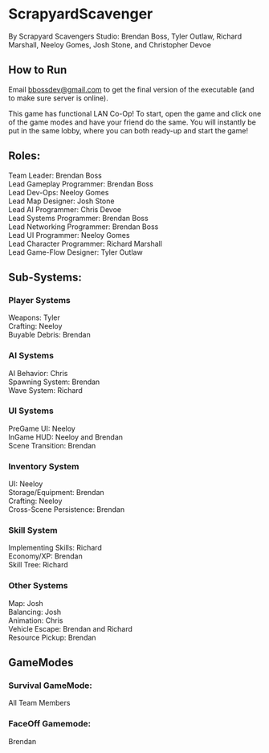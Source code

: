 # ScrapyardScavenger

By Scrapyard Scavengers Studio:
Brendan Boss, Tyler Outlaw, Richard Marshall, Neeloy Gomes, Josh Stone, and Christopher Devoe

## How to Run
Email bbossdev@gmail.com to get the final version of the executable (and to make sure server is online).

This game has functional LAN Co-Op! To start, open the game and click one of the game modes and have your friend do the same. You will instantly be put in the same lobby, where you can both ready-up and start the game!

## Roles:
Team Leader: Brendan Boss  
Lead Gameplay Programmer: Brendan Boss   
Lead Dev-Ops: Neeloy Gomes  
Lead Map Designer: Josh Stone  
Lead AI Programmer: Chris Devoe  
Lead Systems Programmer: Brendan Boss  
Lead Networking Programmer: Brendan Boss  
Lead UI Programmer: Neeloy Gomes  
Lead Character Programmer: Richard Marshall  
Lead Game-Flow Designer: Tyler Outlaw  

## Sub-Systems:
### Player Systems
Weapons: Tyler  
Crafting: Neeloy  
Buyable Debris: Brendan  

### AI Systems
AI Behavior: Chris  
Spawning System: Brendan  
Wave System: Richard  

### UI Systems
PreGame UI: Neeloy  
InGame HUD: Neeloy and Brendan  
Scene Transition: Brendan  

### Inventory System
UI: Neeloy  
Storage/Equipment: Brendan  
Crafting: Neeloy  
Cross-Scene Persistence: Brendan  

### Skill System
Implementing Skills: Richard  
Economy/XP: Brendan  
Skill Tree: Richard  

### Other Systems
Map: Josh  
Balancing: Josh  
Animation: Chris  
Vehicle Escape: Brendan and Richard  
Resource Pickup: Brendan  

## GameModes
### Survival GameMode:
All Team Members

### FaceOff Gamemode:
Brendan  
